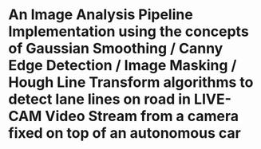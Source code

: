 # An Image Analysis Pipeline Implementation using the concepts of Gaussian Smoothing / Canny Edge Detection / Image Masking / Hough Line Transform algorithms to detect lane lines on road in LIVE-CAM Video Stream from a camera fixed on top of an autonomous car

